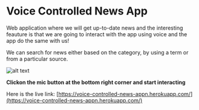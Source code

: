
# Voice Controlled News App

Web application where we will get up-to-date news and the interesting feauture is that we are going to interact with the app using voice and the app do the same with us!

We can search for news either based on the category, by using a term or from a particular source.

![alt text](https://lh3.googleusercontent.com/1dBl6Dud5acmjRPu0vsKabvKzTKVw5ZfZx_ZgxiIZYqualar4NwaiERfnrTP-VF91HvYa7MW2P6Lss75DydrHjFqMr1Mau-jSf_lUOLdJCnLKddtNPDKqxpLK1N-03DH4QbNAIwcAN59icq4eyclau4DdDps9vZ2i6_3ssD3F25Cv_Euo0MnVslcPXsm0Pdbz5P50N3nD2z118j0WgPmVZHxvC3hWuk4tRmToVf4Rq6AupkgrvdIEXLDTq3JChswRbHBiMmY6Ywi4PAXERkOVcY5lZL7xzPTXKsvx5twRjznchmz3_xeBo_J7GuAIHXkpP0Zrqwudm2wVn4cJMEnQn_sKyp_2yJKhzhuLKgYubJfFGdMlaYmJLK_UgVmM7sVwOOKeznN4j6w0OzsSamJ8cbqJ05xkpY1iJXrEanxjw6ovaH3WoTbCTL2DI_wsfasayaZ11Q-dY3UIgyB7AIdMhfCosBJ75pvb34oIgk56SWM-naAg5Yf0TSMCadBq8pYGM55FbVcxMnK9ecb8CGFjdma1TfPFs__k4dH1cB61xiACk2htgQV1Jiw9I3HHKVg7CGXWXmjg5dZSdirqTeqUfwaN0AoblAXmT6r0nX3AZlA9M6SulAe3wwmihDgBISMNcdxoD2gm8Rj_Cav1Q9FsvY3a1eosCU_ZsQmQ6lbCRh-0P9n8RMIs29sLU3W0Jzdnz3oXFHNPOGBJhhcui0FYYU=w1771-h886-no?authuser=0)

**Clickon the mic button at the bottom right corner and start interacting**


Here is the live link:
[https://voice-controlled-news-appn.herokuapp.com/](https://voice-controlled-news-appn.herokuapp.com/)


